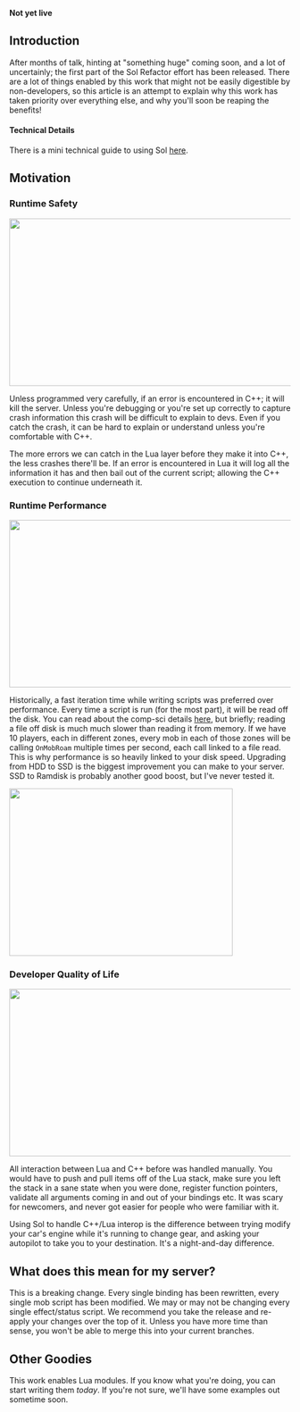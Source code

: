 **Not yet live**

## Introduction
After months of talk, hinting at "something huge" coming soon, and a lot of uncertainly; the first part of the Sol Refactor effort has been released. There are a lot of things enabled by this work that might not be easily digestible by non-developers, so this article is an attempt to explain why this work has taken priority over everything else, and why you'll soon be reaping the benefits!

#### Technical Details
There is a mini technical guide to using Sol [here](https://github.com/topaz-next/topaz/wiki/Sol-Lua-Binding-Library). 

## Motivation

### Runtime Safety
<img src="https://user-images.githubusercontent.com/1389729/103868903-38b9ff80-50d2-11eb-985d-cf0e567ae285.png" width="600" height="300" />

Unless programmed very carefully, if an error is encountered in C++; it will kill the server. Unless you're debugging or you're set up correctly to capture crash information this crash will be difficult to explain to devs. Even if you catch the crash, it can be hard to explain or understand unless you're comfortable with C++.

The more errors we can catch in the Lua layer before they make it into C++, the less crashes there'll be. If an error is encountered in Lua it will log all the information it has and then bail out of the current script; allowing the C++ execution to continue underneath it.

### Runtime Performance
<img src="https://user-images.githubusercontent.com/1389729/103868923-41aad100-50d2-11eb-80b7-abd2f6d29afa.png" width="600" height="300" />

Historically, a fast iteration time while writing scripts was preferred over performance. Every time a script is run (for the most part), it will be read off the disk. You can read about the comp-sci details [here](https://en.wikipedia.org/wiki/Memory_hierarchy), but briefly; reading a file off disk is much much slower than reading it from memory. If we have 10 players, each in different zones, every mob in each of those zones will be calling `OnMobRoam` multiple times per second, each call linked to a file read. This is why performance is so heavily linked to your disk speed. Upgrading from HDD to SSD is the biggest improvement you can make to your server. SSD to Ramdisk is probably another good boost, but I've never tested it.

<img src="https://user-images.githubusercontent.com/1389729/103680388-c8ef2c00-4f8e-11eb-8632-f589d0d9f9b6.png" width="400" height="300" />

### Developer Quality of Life
<img src="https://user-images.githubusercontent.com/1389729/103868938-47a0b200-50d2-11eb-8557-c4c3b9319cfe.png" width="600" height="300" />

All interaction between Lua and C++ before was handled manually. You would have to push and pull items off of the Lua stack, make sure you left the stack in a sane state when you were done, register function pointers, validate all arguments coming in and out of your bindings etc. It was scary for newcomers, and never got easier for people who were familiar with it.

Using Sol to handle C++/Lua interop is the difference between trying modify your car's engine while it's running to change gear, and asking your autopilot to take you to your destination. It's a night-and-day difference.

## What does this mean for my server?
This is a breaking change. Every single binding has been rewritten, every single mob script has been modified. We may or may not be changing every single effect/status script. We recommend you take the release and re-apply your changes over the top of it. Unless you have more time than sense, you won't be able to merge this into your current branches.

## Other Goodies
This work enables Lua modules. If you know what you're doing, you can start writing them _today_. If you're not sure, we'll have some examples out sometime soon.
